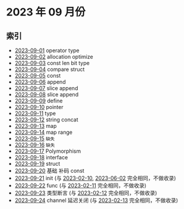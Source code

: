 # 2023 年 09 月份

## 索引

- [2023-09-01](./01/README.md) operator type
- [2023-09-02](./02/README.md) allocation optimize
- [2023-09-03](./03/README.md) const len bit type
- [2023-09-04](./04/README.md) compare struct
- [2023-09-05](./05/README.md) const
- [2023-09-06](./06/README.md) append
- [2023-09-07](./07/README.md) slice append
- [2023-09-08](./08/README.md) slice append
- [2023-09-09](./09/README.md) define
- [2023-09-10](./10/README.md) pointer
- [2023-09-11](./11/README.md) type
- [2023-09-12](./12/README.md) string concat
- [2023-09-13](./13/README.md) map
- [2023-09-14](./14/README.md) map range
- [2023-09-15](#) `缺失`
- [2023-09-16](#) `缺失`
- [2023-09-17](./17/README.md) Polymorphism
- [2023-09-18](./18/README.md) interface
- [2023-09-19](./19/README.md) struct
- [2023-09-20](./20/README.md) 基础 补码 const
- [2023-09-21](#) init (与 [2023-02-10](../02/10/README.md), [2023-06-02](../06/02/README.md) 完全相同，不做收录)
- [2023-09-22](#) func (与 [2023-02-11](../02/11/README.md) 完全相同，不做收录)
- [2023-09-23](#) 类型断言 (与 [2023-02-12](../02/12/README.md) 完全相同，不做收录)
- [2023-09-24](#) channel 延迟关闭 (与 [2023-02-13](../02/12/README.md) 完全相同，不做收录)
